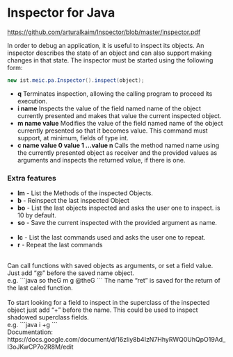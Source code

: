 Inspector for Java
==========

https://github.com/arturalkaim/Inspector/blob/master/inspector.pdf

In order to debug an application, it is useful to inspect its objects. An inspector describes the state of an object
and can also support making changes in that state.
The inspector must be started using the following form:
<br>
```java
new ist.meic.pa.Inspector().inspect(object);
```


<ul>
<li><b>q</b> Terminates inspection, allowing the calling program to proceed its execution. </li>
<li><b>i name</b> Inspects the value of the field named name of the object currently presented and makes that value
the current inspected object.</li>
<li><b>m name value</b> Modifies the value of the field named name of the object currently presented so that it
becomes value. This command must support, at minimum, fields of type int.</li>
<li><b>c name value 0 value 1 ...value n </b> Calls the method named name using the currently presented object
as receiver and the provided values as arguments and inspects the returned value, if there is one.</li>
  </ul>


<h3>Extra features</h3>

<ul>
<li><b>lm</b> - 	List the Methods of the inspected Objects.</li>
<li><b>b</b> - 	Reinspect the last inspected Object</li>
<li><b>bo</b> - 	List the last <value> objects inspected and asks the user one to inspect. <value> is 10 by default.</li>
<li><b>so</b> - 	Save the current inspected with the provided argument as name.</li>
<br>
<li><b>lc</b> - 	List the last <value> commands used and asks the user one to repeat.</li>
<li><b>r</b> - 	Repeat the last commands</li>
</ul>
<br>
Can call functions with saved objects as arguments, or set a field value. <br>
Just add “@” before the saved name object.<br>
	e.g.
```java
so theG 
m g @theG
```
The name “ret” is saved for the return of the last caled function.<br>
<br>
To start looking for a field to inspect in the superclass of the inspected object just add “+” before the name. This could be used to inspect shadowed superclass fields.<br>
	e.g. 
```java 
i +g
```
<br>
Documentation:<br>
https://docs.google.com/document/d/16zliy8b4IzN7HhyRWQ0UhQpO19Ad_I3oJKwCP7o2R8M/edit
